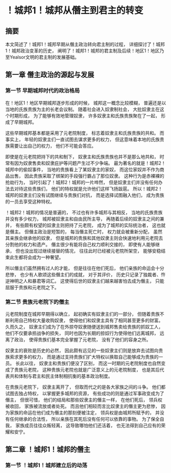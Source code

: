 # ！城邦1！城邦从僭主到君主的转变
## 摘要
本文简述了！城邦1！城邦早期从僭主政治转向君主制的过程，
详细探讨了！城邦1！城邦政治变革的历史，
阐明了！城邦1！城邦的君主制及后续！地区1！地区乃至Yealsor文明的君主制的发展基础。

## 第一章 僭主政治的源起与发展
### 第一节 早期城邦时代的政治格局
在！地区1！地区早期城邦逐步形成的时候，
城邦这一概念比较模糊，
普遍还是以当地的氏族贵族为主的长老会议制。
随着社会进入奴隶制社会，
大批奴隶主在这个时期形成，
为了能够有效地管理奴隶，
许多奴隶主和氏族贵族聚在了一起，
形成了早期城邦。

这些早期城邦基本都是采用了元老院制度，
标志着奴隶主和氏族贵族的共和。
而事实上，
年轻的奴隶主们一直试图去谋求更多的权力，
但这意味着本地的氏族贵族需要让出自己的权力，
他们不可能会答应。

即使是在元老院把持下的共和制下，
奴隶主和氏族贵族也并不是那么地共和，
时常有因为奴隶售卖和奴隶庇护等问题产生过不少争端。
最为著名的就是！城邦2！城邦中的偷奴事件，
当地的贵族看上了某奴隶主的家奴，
而这位家奴并不作为商品出售，
因此贵族采取了绑架的手段强行霸占了那位奴隶。
这种行为是赤裸裸的抢劫行为，
当时引起了！城邦2！城邦的一片哗然，
但是奴隶主们并没有任何办法去对待这些贵族们，
他们的特权就是允许他们这样飞扬跋扈。
所以！城邦2！城邦的奴隶主们没有试图继续与贵族们对抗，
而是选择试图融入他们，
成为贵族的一员去享受这种特权。

！城邦2！城邦的情况是普遍的，
不过也有许多城邦与其相反，
当地的氏族贵族并没有多少权力，
城邦被奴隶主和自由民所主导，
再随着后续的奴隶主之间的兼并，
有些颇有权望的奴隶主则把持了元老院，
成为了城邦的实际统治者，
这也就是僭主。
但僭主政治是短暂的，
每当僭主死亡时，
权力就会被重新分配，
虽然其亲族会继承他的奴隶，
但是城邦的贵族和其他奴隶主则会快速地利用元老院去分割他的权力和遗产。
僭主很少有能将自己权力顺利交接的，
即使有人能够继承，
但也没出现过继续接替的情况，
往往此时已经被元老院所架空，
能够安稳结束此生都将会成为一种奢望。

所以僭主们虽然拥有过人的才能，
但是往往在他们死后，
他们亲族的命运会十分悲惨，
也少有人歌颂这些僭主们的成就，
对于其评价，
历史只记录了独裁者、忤逆神明之人和暴君等词汇。
这使得后世的奴隶主们越来越害怕去成为僭主，
只能屈服于贵族和元老院之下。

### 第二节 贵族元老院下的僭主
元老院制度在城邦早期得以确立，
起初确实有奴隶主们的一部分，
但随着贵族不断利用自己特权大量收购奴隶，
使得他们和奴隶主具有了相同甚至更多的财富。
久而久之，
奴隶主们成为了在外掠夺奴隶随便送到城邦售卖给贵族的抓奴工人，
他们不仅要承担战争的损失，
同时也因为长期的掠奴行为使得他们远离城邦，
远离了政治，
使得贵族们基本完全掌握了元老院，
没有了他们的容身之所。

奴隶主的衰败是历史的必然，
因此颇有远见的一些奴隶主们则是放弃去试图向贵族索求更多的权力，
而是通过支持贵族们扩大特权以换取自己能够成为贵族的一员。
长此以往，
奴隶主和贵族们便没了区别，
而这一时期的元老院制度也自然变成了贵族元老院，
这种贵族元老院也就是广泛意义上的元老院制度，
也是其后代表共和体制与君主和民主体制相抗衡的基本政治制度。

在贵族元老院下，
奴隶主离开了，
但取而代之的是各大家族之间的斗争。
他们都试图去独占特权，
以掌握更多城邦的资源，
有些成功的则是通过军事政变成为了僭主，
但很可惜，
他们的结局和那些奴隶主的僭主一样，
在他们死后，
领兵权被收回，
家族被流放或者处死。
而且他们相较而言比奴隶主的僭主更为悲惨，
因为家族的命运在他们成为僭主的那刻便被注定，
领兵权是由城邦所赋予的，
并没有任何继承的合法性，
所以亲族在其死后没有任何可以依靠的事物。
为了保全自我，
家族成员往往众叛轻离，
这导致哪怕他们还活着，
也无法得到自己应有的荣耀和安宁。

## 第二章 ！城邦1！城邦的僭主
### 第一节 ！城邦1！城邦建立后的动荡
